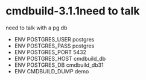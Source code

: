 # cmdbuild-3.1.1need to talk
need to talk with a pg db 


* ENV POSTGRES_USER postgres
* ENV POSTGRES_PASS postgres
* ENV POSTGRES_PORT 5432
* ENV POSTGRES_HOST cmdbuild_db
* ENV POSTGRES_DB cmdbuild_db31
* ENV CMDBUILD_DUMP demo
